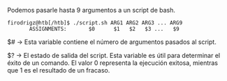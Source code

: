 Podemos pasarle hasta 9 argumentos a un script de bash.

```shell-session
firodrigz@htb[/htb]$ ./script.sh ARG1 ARG2 ARG3 ... ARG9
       ASSIGNMENTS:       $0      $1   $2   $3 ...   $9
```

$# -> Esta variable contiene el número de argumentos pasados al script.

$? -> El estado de salida del script. Esta variable es útil para determinar el éxito de un comando. El valor 0 representa la ejecución exitosa, mientras que 1 es el resultado de un fracaso.

